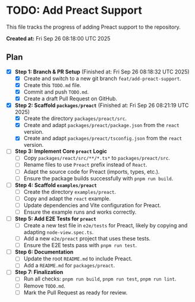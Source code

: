 # TODO: Add Preact Support

This file tracks the progress of adding Preact support to the repository.

**Created at:** Fri Sep 26 08:18:00 UTC 2025

## Plan

- [x] **Step 1: Branch & PR Setup** (Finished at: Fri Sep 26 08:18:32 UTC 2025)
  - [x] Create and switch to a new git branch `feat/add-preact-support`.
  - [x] Create this `TODO.md` file.
  - [x] Commit and push `TODO.md`.
  - [x] Create a draft Pull Request on GitHub.

- [x] **Step 2: Scaffold `packages/preact`** (Finished at: Fri Sep 26 08:21:19 UTC 2025)
  - [x] Create the directory `packages/preact/src`.
  - [x] Create and adapt `packages/preact/package.json` from the `react` version.
  - [x] Create and adapt `packages/preact/tsconfig.json` from the `react` version.

- [ ] **Step 3: Implement Core `preact` Logic**
  - [ ] Copy `packages/react/src/**/*.ts*` to `packages/preact/src`.
  - [ ] Rename files to use `Preact` prefix instead of `React`.
  - [ ] Adapt the source code for Preact (imports, types, etc.).
  - [ ] Ensure the package builds successfully with `pnpm run build`.

- [ ] **Step 4: Scaffold `examples/preact`**
  - [ ] Create the directory `examples/preact`.
  - [ ] Copy and adapt the `react` example.
  - [ ] Update dependencies and Vite configuration for Preact.
  - [ ] Ensure the example runs and works correctly.

- [ ] **Step 5: Add E2E Tests for `preact`**
  - [ ] Create a new test file in `e2e/tests` for Preact, likely by copying and adapting `node-view.spec.ts`.
  - [ ] Add a new `e2e/preact` project that uses these tests.
  - [ ] Ensure the E2E tests pass with `pnpm run test`.

- [ ] **Step 6: Documentation**
  - [ ] Update the root `README.md` to include Preact.
  - [ ] Add a `README.md` for `packages/preact`.

- [ ] **Step 7: Finalization**
  - [ ] Run all checks: `pnpm run build`, `pnpm run test`, `pnpm run lint`.
  - [ ] Remove `TODO.md`.
  - [ ] Mark the Pull Request as ready for review.
